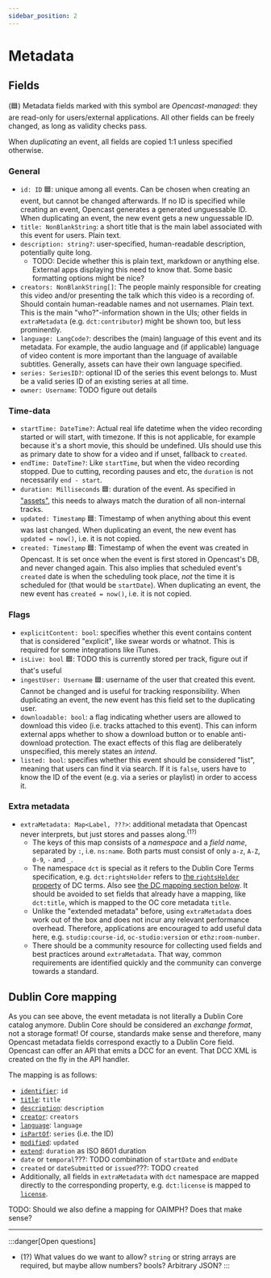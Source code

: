 ```yaml
---
sidebar_position: 2
---
```


# Metadata


## Fields

(🟦) Metadata fields marked with this symbol are *Opencast-managed*: they are read-only for users/external applications. All other fields can be freely changed, as long as validity checks pass.

When *duplicating* an event, all fields are copied 1:1 unless specified otherwise.

### General
- `id: ID` 🟦: unique among all events.
  Can be chosen when creating an event, but cannot be changed afterwards.
  If no ID is specified while creating an event, Opencast generates a generated unguessable ID.
  When duplicating an event, the new event gets a new unguessable ID.
- `title: NonBlankString`: a short title that is the main label associated with this event for users. Plain text.
- `description: string?`: user-specified, human-readable description, potentially quite long.
  - TODO: Decide whether this is plain text, markdown or anything else. External apps displaying this need to know that. Some basic formatting options might be nice?
- `creators: NonBlankString[]`: The people mainly responsible for creating this video and/or presenting the talk which this video is a recording of. Should contain human-readable names and not usernames. Plain text. This is the main "who?"-information shown in the UIs; other fields in `extraMetadata` (e.g. `dct:contributor`) might be shown too, but less prominently.
- `language: LangCode?`: describes the (main) language of this event and its metadata. For example, the audio language and (if applicable) language of video content is more important than the language of available subtitles. Generally, assets can have their own language specified.
- `series: SeriesID?`: optional ID of the series this event belongs to. Must be a valid series ID of an existing series at all time.
- `owner: Username`: TODO figure out details

### Time-data
- `startTime: DateTime?`: Actual real life datetime when the video recording started or will start, with timezone. If this is not applicable, for example because it's a short movie, this should be undefined. UIs should use this as primary date to show for a video and if unset, fallback to `created`.
- `endTime: DateTime?`: Like `startTime`, but when the video recording stopped. Due to cutting, recording pauses and etc, the `duration` is not necessarily `end - start`.
- `duration: Milliseconds` 🟦: duration of the event. As specified in ["assets"](./assets), this needs to always match the duration of all non-internal tracks.
- `updated: Timestamp` 🟦: Timestamp of when anything about this event was last changed.
  When duplicating an event, the new event has `updated = now()`, i.e. it is not copied.
- `created: Timestamp` 🟦: Timestamp of when the event was created in Opencast. It is set once when the event is first stored in Opencast's DB, and never changed again. This also implies that scheduled event's `created` date is when the scheduling took place, _not_ the time it is scheduled for (that would be `startDate`).
  When duplicating an event, the new event has `created = now()`, i.e. it is not copied.


### Flags
- `explicitContent: bool`: specifies whether this event contains content that is considered "explicit", like swear words or whatnot. This is required for some integrations like iTunes.
- `isLive: bool` 🟦: TODO this is currently stored per track, figure out if that's useful
- `ingestUser: Username` 🟦: username of the user that created this event. Cannot be changed and is useful for tracking responsibility.
  When duplicating an event, the new event has this field set to the duplicating user.
- `downloadable: bool`: a flag indicating whether users are allowed to download this video (i.e. tracks attached to this event). This can inform external apps whether to show a download button or to enable anti-download protection. The exact effects of this flag are deliberately unspecified, this merely states an *intend*.
- `listed: bool`: specifies whether this event should be considered "list", meaning that users can find it via search. If it is `false`, users have to know the ID of the event (e.g. via a series or playlist) in order to access it.

### Extra metadata
- `extraMetadata: Map<Label, ???>`: additional metadata that Opencast never interprets, but just stores and passes along.<sup>(1?)</sup>
  - The keys of this map consists of a _namespace_ and a _field name_, separated by `:`, i.e. `ns:name`. Both parts must consist of only `a-z`, `A-Z`, `0-9`, `-` and `_`.
  - The namespace `dct` is special as it refers to the Dublin Core Terms specification, e.g. `dct:rightsHolder` refers to [the `rightsHolder` property](https://www.dublincore.org/specifications/dublin-core/dcmi-terms/#http://purl.org/dc/terms/rightsHolder) of DC terms. Also see [the DC mapping section below](#dublin-core-mapping). It should be avoided to set fields that already have a mapping, like `dct:title`, which is mapped to the OC core metadata `title`.
  - Unlike the "extended metadata" before, using `extraMetadata` does work out of the box and does not incur any relevant performance overhead. Therefore, applications are encouraged to add useful data here, e.g. `studip:course-id`, `oc-studio:version` or `ethz:room-number`.
  - There should be a community resource for collecting used fields and best practices around `extraMetadata`. That way, common requirements are identified quickly and the community can converge towards a standard.



## Dublin Core mapping

As you can see above, the event metadata is not literally a Dublin Core catalog anymore.
Dublin Core should be considered an *exchange format*, not a storage format!
Of course, standards make sense and therefore, many Opencast metadata fields correspond exactly to a Dublin Core field.
Opencast can offer an API that emits a DCC for an event.
That DCC XML is created on the fly in the API handler.

The mapping is as follows:

- [`identifier`](https://www.dublincore.org/specifications/dublin-core/dcmi-terms/#http://purl.org/dc/terms/identifier): `id`
- [`title`](https://www.dublincore.org/specifications/dublin-core/dcmi-terms/#http://purl.org/dc/terms/title): `title`
- [`description`](https://www.dublincore.org/specifications/dublin-core/dcmi-terms/#http://purl.org/dc/terms/description): `description`
- [`creator`](https://www.dublincore.org/specifications/dublin-core/dcmi-terms/#http://purl.org/dc/terms/creator): `creators`
- [`language`](https://www.dublincore.org/specifications/dublin-core/dcmi-terms/#http://purl.org/dc/terms/language): `language`
- [`isPartOf`](https://www.dublincore.org/specifications/dublin-core/dcmi-terms/#http://purl.org/dc/terms/isPartOf): `series` (i.e. the ID)
- [`modified`](https://www.dublincore.org/specifications/dublin-core/dcmi-terms/#http://purl.org/dc/terms/modified): `updated`
- [`extend`](https://www.dublincore.org/specifications/dublin-core/dcmi-terms/#http://purl.org/dc/terms/extent): `duration` as ISO 8601 duration
- `date` or `temporal`???: TODO combination of `startDate` and `endDate`
- `created` or `dateSubmitted` or `issued`???: TODO `created`
- Additionally, all fields in `extraMetadata` with `dct` namespace are mapped directly to the corresponding property, e.g. `dct:license` is mapped to [`license`](https://www.dublincore.org/specifications/dublin-core/dcmi-terms/#http://purl.org/dc/terms/license).

TODO: Should we also define a mapping for OAIMPH? Does that make sense?

---

:::danger[Open questions]

- (1?) What values do we want to allow? `string` or string arrays are required, but maybe allow numbers? bools? Arbitrary JSON?
:::
